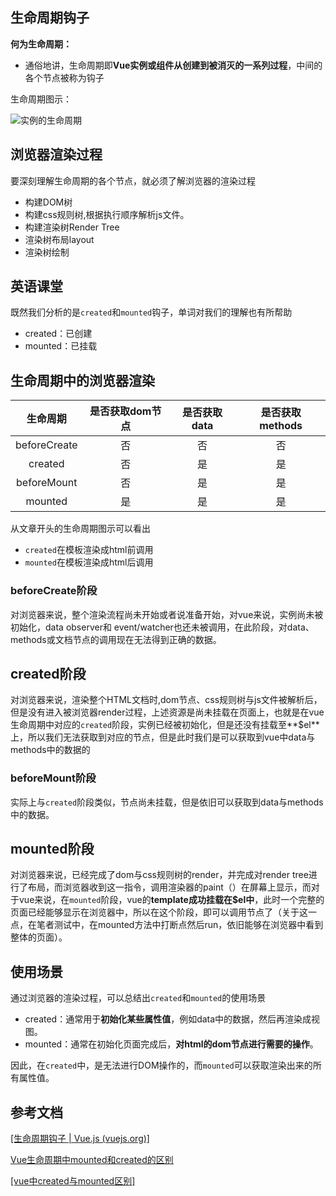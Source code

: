 ## 生命周期钩子

**何为生命周期：**

- 通俗地讲，生命周期即**Vue实例或组件从创建到被消灭的一系列过程**，中间的各个节点被称为钩子



生命周期图示：

![实例的生命周期](https://v3.cn.vuejs.org/images/lifecycle.svg)

## 浏览器渲染过程

要深刻理解生命周期的各个节点，就必须了解浏览器的渲染过程

- 构建DOM树
- 构建css规则树,根据执行顺序解析js文件。
- 构建渲染树Render Tree
- 渲染树布局layout
- 渲染树绘制



## 英语课堂

既然我们分析的是`created`和`mounted`钩子，单词对我们的理解也有所帮助

- created：已创建
- mounted：已挂载



## 生命周期中的浏览器渲染

| **生命周期** | **是否获取dom节点** | **是否获取data** | **是否获取methods** |
| :----------: | :-----------------: | :--------------: | :-----------------: |
| beforeCreate |         否          |        否        |         否          |
|   created    |         否          |        是        |         是          |
| beforeMount  |         否          |        是        |         是          |
|   mounted    |         是          |        是        |         是          |



从文章开头的生命周期图示可以看出

- `created`在模板渲染成html前调用
- `mounted`在模板渲染成html后调用



### beforeCreate阶段

对浏览器来说，整个渲染流程尚未开始或者说准备开始，对vue来说，实例尚未被初始化，data observer和 event/watcher也还未被调用，在此阶段，对data、methods或文档节点的调用现在无法得到正确的数据。



## created阶段

对浏览器来说，渲染整个HTML文档时,dom节点、css规则树与js文件被解析后，但是没有进入被浏览器render过程，上述资源是尚未挂载在页面上，也就是在vue生命周期中对应的`created`阶段，实例已经被初始化，但是还没有挂载至**$el**上，所以我们无法获取到对应的节点，但是此时我们是可以获取到vue中data与methods中的数据的



### beforeMount阶段

实际上与`created`阶段类似，节点尚未挂载，但是依旧可以获取到data与methods中的数据。



## mounted阶段

对浏览器来说，已经完成了dom与css规则树的render，并完成对render tree进行了布局，而浏览器收到这一指令，调用渲染器的paint（）在屏幕上显示，而对于vue来说，在`mounted`阶段，vue的**template成功挂载在$el中**，此时一个完整的页面已经能够显示在浏览器中，所以在这个阶段，即可以调用节点了（关于这一点，在笔者测试中，在mounted方法中打断点然后run，依旧能够在浏览器中看到整体的页面）。



## 使用场景

通过浏览器的渲染过程，可以总结出`created`和`mounted`的使用场景

- created：通常用于**初始化某些属性值**，例如data中的数据，然后再渲染成视图。
- mounted：通常在初始化页面完成后，**对html的dom节点进行需要的操作**。



因此，在`created`中，是无法进行DOM操作的，而`mounted`可以获取渲染出来的所有属性值。



## 参考文档

[[生命周期钩子 | Vue.js (vuejs.org)]](https://v3.cn.vuejs.org/api/options-lifecycle-hooks.html)

[Vue生命周期中mounted和created的区别](https://blog.csdn.net/xdnloveme/article/details/78035065)

[[vue中created与mounted区别]](https://segmentfault.com/a/1190000020058583)

